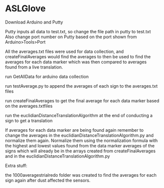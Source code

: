 # ASLGlove

Download Arduino and Putty

Putty inputs all data to test.txt, so change the file path in putty to test.txt
Also change port number on Putty based on the port shown from Arduino>Tools>Port

All the averages.txt files were used for data collection, and createFinalAverages would find the averages to then be used to find the averages for each data marker which was then compared to averages found from a live translation.

run GetAllData for arduino data collection

run testAverage.py to append the averages of each sign to the averages.txt files

run createFinalAverages to get the final average for each data marker based on the averages.txtfiles

run the euclidianDistanceTranslationAlgorithm at the end of conducting a sign to get a translation

If averages for each data marker are being found again remember to change the averages in the euclidianDistanceTranslationAlgorithm.py and normalize them again. Normalize them using the normalization formula with the highest and lowest values found from the data marker averages of the signs which will already be in the arrays created from createFinalAverages and in the euclidianDistanceTranslationAlgorithm.py

Extra stuff:

the 1000averagestrialredo folder was created to find the averages for each sign again after dust affected the sensors.


